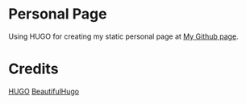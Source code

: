 # Personal Page
Using HUGO for creating my static personal page at [My Github page](https://jorgee97.github.io/).

# Credits
[HUGO](https://gohugo.io/)
[BeautifulHugo](https://github.com/halogenica/beautifulhugo)


